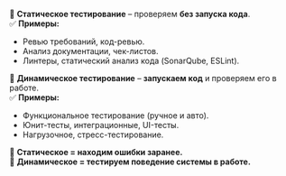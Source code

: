 🔹 **Статическое тестирование** – проверяем **без запуска кода**.  
✅ **Примеры:**
- Ревью требований, код-ревью.
- Анализ документации, чек-листов.
- Линтеры, статический анализ кода (SonarQube, ESLint).

🔹 **Динамическое тестирование** – **запускаем код** и проверяем его в работе.  
✅ **Примеры:**
- Функциональное тестирование (ручное и авто).
- Юнит-тесты, интеграционные, UI-тесты.
- Нагрузочное, стресс-тестирование.

📌 **Статическое = находим ошибки заранее.**  
📌 **Динамическое = тестируем поведение системы в работе.**